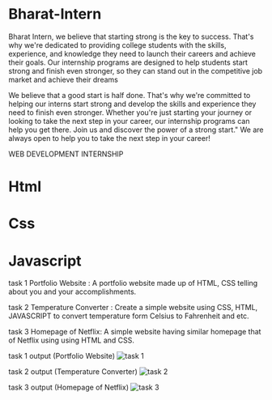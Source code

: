 # Bharat-Intern
Bharat Intern, we believe that starting strong is the key
to success. That's why we're dedicated to providing college
students with the skills, experience, and knowledge they
need to launch their careers and achieve their goals. Our
internship programs are designed to help students start
strong and finish even stronger, so they can stand out in
the competitive job market and achieve their dreams

We believe that a good start is half done. That's why
we're committed to helping our interns start strong and
develop the skills and experience they need to finish even
stronger. Whether you're just starting your journey or
looking to take the next step in your career, our
internship programs can help you get there. Join us and
discover the power of a strong start."
We are always open to help you to take the next step
in your career!

WEB DEVELOPMENT INTERNSHIP

# Html
# Css
# Javascript

task 1
Portfolio Website :
A portfolio website made up of HTML,
CSS telling about you and your
accomplishments.

task 2
Temperature Converter :
Create a simple website using CSS, HTML,
JAVASCRIPT to convert temperature form
Celsius to Fahrenheit and etc.

task 3
Homepage of Netflix:
A simple website having similar homepage
that of Netflix using using HTML and
CSS.

task 1 output (Portfolio Website)
![task 1](https://github.com/Harikaran1212/Bharat-Intern/assets/131746803/5e75d20f-bc41-4d22-91e2-ac1693306785)

task 2 output (Temperature Converter)
![task 2](https://github.com/Harikaran1212/Bharat-Intern/assets/131746803/cf6299a5-16fc-446e-8d23-ae73b4b27389)

task 3 output (Homepage of Netflix)
![task 3](https://github.com/Harikaran1212/Bharat-Intern/assets/131746803/3df8841f-8669-49f6-97d5-1067e2496820)
